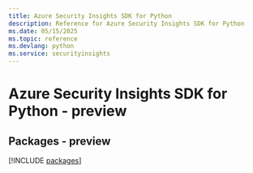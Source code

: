 ```yaml
---
title: Azure Security Insights SDK for Python
description: Reference for Azure Security Insights SDK for Python
ms.date: 05/15/2025
ms.topic: reference
ms.devlang: python
ms.service: securityinsights
---
```

# Azure Security Insights SDK for Python - preview
## Packages - preview
[!INCLUDE [packages](security-insights-index.md)]
